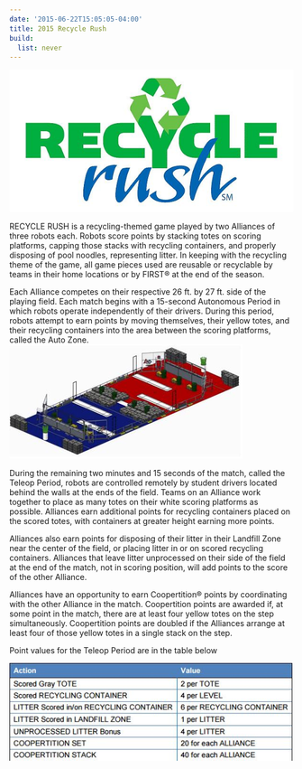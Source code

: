 ```yaml
---
date: '2015-06-22T15:05:05-04:00'
title: 2015 Recycle Rush
build:
  list: never
---
```


![RecycleRush-thumb](RecycleRush-thumb.jpg)

RECYCLE RUSH is a recycling-themed game played by two Alliances of three robots each. Robots score points by stacking totes on scoring platforms, capping those stacks with recycling containers, and properly disposing of pool noodles, representing litter. In keeping with the recycling theme of the game, all game pieces used are reusable or recyclable by teams in their home locations or by FIRST® at the end of the season.

Each Alliance competes on their respective 26 ft. by 27 ft. side of the playing field. Each match begins with a 15-second Autonomous Period in which robots operate independently of their drivers. During this period, robots attempt to earn points by moving themselves, their yellow totes, and their recycling containers into the area between the scoring platforms, called the Auto Zone.![2015gameField](2015gameField.jpg)

During the remaining two minutes and 15 seconds of the match, called the Teleop Period, robots are controlled remotely by student drivers located behind the walls at the ends of the field. Teams on an Alliance work together to place as many totes on their white scoring platforms as possible. Alliances earn additional points for recycling containers placed on the scored totes, with containers at greater height earning more points.

Alliances also earn points for disposing of their litter in their Landfill Zone near the center of the field, or placing litter in or on scored recycling containers. Alliances that leave litter unprocessed on their side of the field at the end of the match, not in scoring position, will add points to the score of the other Alliance.

Alliances have an opportunity to earn Coopertition® points by coordinating with the other Alliance in the match. Coopertition points are awarded if, at some point in the match, there are at least four yellow totes on the step simultaneously. Coopertition points are doubled if the Alliances arrange at least four of those yellow totes in a single stack on the step.

Point values for the Teleop Period are in the table below

![2015gameScore](2015gameScore.jpg)